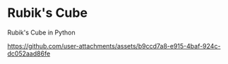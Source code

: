 # Rubik's Cube

Rubik's Cube in Python

https://github.com/user-attachments/assets/b9ccd7a8-e915-4baf-924c-dc052aad86fe
